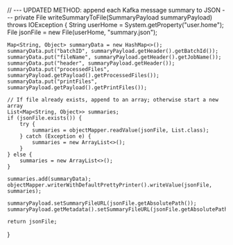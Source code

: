// --- UPDATED METHOD: append each Kafka message summary to JSON ---
private File writeSummaryToFile(SummaryPayload summaryPayload) throws IOException {
    String userHome = System.getProperty("user.home");
    File jsonFile = new File(userHome, "summary.json");

    Map<String, Object> summaryData = new HashMap<>();
    summaryData.put("batchID", summaryPayload.getHeader().getBatchId());
    summaryData.put("fileName", summaryPayload.getHeader().getJobName());
    summaryData.put("header", summaryPayload.getHeader());
    summaryData.put("processedFiles", summaryPayload.getPayload().getProcessedFiles());
    summaryData.put("printFiles", summaryPayload.getPayload().getPrintFiles());

    // If file already exists, append to an array; otherwise start a new array
    List<Map<String, Object>> summaries;
    if (jsonFile.exists()) {
        try {
            summaries = objectMapper.readValue(jsonFile, List.class);
        } catch (Exception e) {
            summaries = new ArrayList<>();
        }
    } else {
        summaries = new ArrayList<>();
    }

    summaries.add(summaryData);
    objectMapper.writerWithDefaultPrettyPrinter().writeValue(jsonFile, summaries);

    summaryPayload.setSummaryFileURL(jsonFile.getAbsolutePath());
    summaryPayload.getMetadata().setSummaryFileURL(jsonFile.getAbsolutePath());

    return jsonFile;
}
